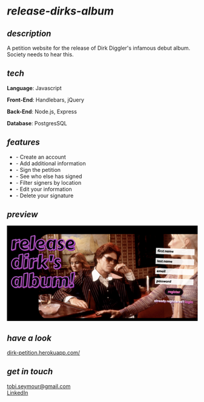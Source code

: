 <h1><i>release-dirks-album</i></h1>

<h2><i>description</i></h2>
<p>A petition website for the release of Dirk Diggler's infamous debut album. Society needs to hear this.</p>

<h2><i>tech</i></h2>
<p><strong>Language</strong>: Javascript</p>
<p><strong>Front-End</strong>: Handlebars, jQuery</p>
<p><strong>Back-End</strong>: Node.js, Express</p>
<p><strong>Database</strong>: PostgresSQL</p>

<h2><i>features</i></h2>
<ul>
    <li>- Create an account</li>
    <li>- Add additional information</li>
    <li>- Sign the petition</li>
    <li>- See who else has signed</li>
    <li>- Filter signers by location</li>
    <li>- Edit your information</li>
    <li>- Delete your signature</li>
</ul>

<h2><i>preview</i></h2>
<img src="dirk-preview.png" alt="dirk-preview">

<h2><i>have a look</i></h2>
<div><a href="https://dirk-petition.herokuapp.com/">dirk-petition.herokuapp.com/</a></div>

<h2><i>get in touch</i></h2>
<div><a href="mailto:tobi.seymour@gmail.com">tobi.seymour@gmail.com</a></div>
<div><a href="https://www.linkedin.com/in/tobiseymour/">LinkedIn</a></div>
